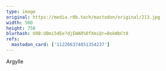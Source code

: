```yaml
---
type: image
original: https://media.r0b.tech/mastodon/original/213.jpg
width: 500
height: 750
blurhash: U8B:UBmi5dEe?djEWAR%0fXmi@r=0okWbCt8
refs:
  mastodon_card: ['112266374851354237']
---
```


Argylle

